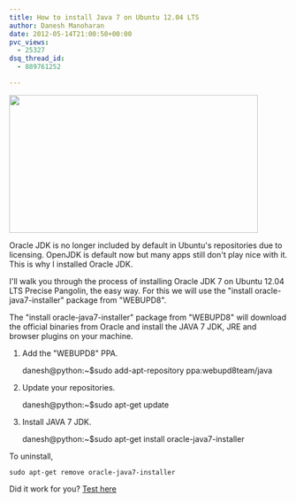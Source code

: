 ```yaml
---
title: How to install Java 7 on Ubuntu 12.04 LTS
author: Danesh Manoharan
date: 2012-05-14T21:00:50+00:00
pvc_views:
  - 25327
dsq_thread_id:
  - 889761252

---
```

[<img loading="lazy" class="alignnone size-medium wp-image-2471" title="Java-7-install-check" src="/wp-content/uploads/2012/05/Java-7-install-check-450x249.png" alt="" width="450" height="249" srcset="/wp-content/uploads/2012/05/Java-7-install-check-450x249.png 450w, /wp-content/uploads/2012/05/Java-7-install-check.png 503w" sizes="(max-width: 450px) 100vw, 450px" />][1]

Oracle JDK is no longer included by default in Ubuntu's repositories due to licensing. OpenJDK is default now but many apps still don't play nice with it. This is why I installed Oracle JDK.

I'll walk you through the process of installing Oracle JDK 7 on Ubuntu 12.04 LTS Precise Pangolin, the easy way. For this we will use the "install oracle-java7-installer" package from "WEBUPD8".

The "install oracle-java7-installer" package from "WEBUPD8" will download the official binaries from Oracle and install the JAVA 7 JDK, JRE and browser plugins on your machine.

1. Add the "WEBUPD8" PPA.

    danesh@python:~$sudo add-apt-repository ppa:webupd8team/java 

2. Update your repositories.

    danesh@python:~$sudo apt-get update 

3. Install JAVA 7 JDK.

    danesh@python:~$sudo apt-get install oracle-java7-installer

To uninstall,

    sudo apt-get remove oracle-java7-installer

Did it work for you? [Test here][2]

 [1]: /wp-content/uploads/2012/05/Java-7-install-check.png
 [2]: http://www.java.com/en/download/testjava.jsp "Test your Java install"